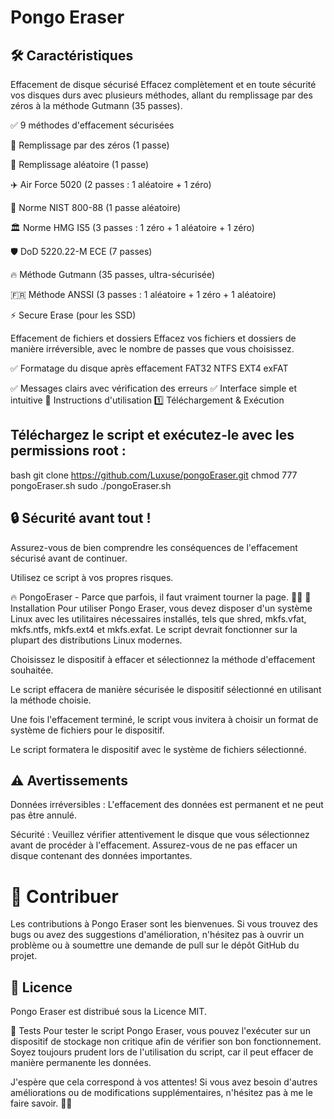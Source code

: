# Pongo Eraser

## 🛠 Caractéristiques
Effacement de disque sécurisé
Effacez complètement et en toute sécurité vos disques durs avec plusieurs méthodes, allant du remplissage par des zéros à la méthode Gutmann (35 passes).

  ✅ 9 méthodes d'effacement sécurisées
  
  🛑 Remplissage par des zéros (1 passe)
  
  🔄 Remplissage aléatoire (1 passe)
  
  ✈️ Air Force 5020 (2 passes : 1 aléatoire + 1 zéro)
  
  🔐 Norme NIST 800-88 (1 passe aléatoire)
  
  🏛️ Norme HMG IS5 (3 passes : 1 zéro + 1 aléatoire + 1 zéro)
 
  🛡 DoD 5220.22-M ECE (7 passes)
  
  🔥 Méthode Gutmann (35 passes, ultra-sécurisée)
 
  🇫🇷 Méthode ANSSI (3 passes : 1 aléatoire + 1 zéro + 1 aléatoire)
  
  ⚡ Secure Erase (pour les SSD)

Effacement de fichiers et dossiers
Effacez vos fichiers et dossiers de manière irréversible, avec le nombre de passes que vous choisissez.

✅ Formatage du disque après effacement
FAT32
NTFS
EXT4
exFAT

✅ Messages clairs avec vérification des erreurs
✅ Interface simple et intuitive
📜 Instructions d'utilisation
1️⃣ Téléchargement & Exécution
## Téléchargez le script et exécutez-le avec les permissions root :

bash
git clone https://github.com/Luxuse/pongoEraser.git
chmod 777 pongoEraser.sh
sudo ./pongoEraser.sh
## 🔒 Sécurité avant tout !
Assurez-vous de bien comprendre les conséquences de l'effacement sécurisé avant de continuer.

Utilisez ce script à vos propres risques.

🔥 PongoEraser - Parce que parfois, il faut vraiment tourner la page. 📄💥
🚀 Installation
Pour utiliser Pongo Eraser, vous devez disposer d'un système Linux avec les utilitaires nécessaires installés, tels que shred, mkfs.vfat, mkfs.ntfs, mkfs.ext4 et mkfs.exfat. Le script devrait fonctionner sur la plupart des distributions Linux modernes.


Choisissez le dispositif à effacer et sélectionnez la méthode d'effacement souhaitée.

Le script effacera de manière sécurisée le dispositif sélectionné en utilisant la méthode choisie.

Une fois l'effacement terminé, le script vous invitera à choisir un format de système de fichiers pour le dispositif.

Le script formatera le dispositif avec le système de fichiers sélectionné.

## ⚠️ Avertissements
Données irréversibles : L'effacement des données est permanent et ne peut pas être annulé.

Sécurité : Veuillez vérifier attentivement le disque que vous sélectionnez avant de procéder à l'effacement. Assurez-vous de ne pas effacer un disque contenant des données importantes.

# 🤝 Contribuer
Les contributions à Pongo Eraser sont les bienvenues. Si vous trouvez des bugs ou avez des suggestions d'amélioration, n'hésitez pas à ouvrir un problème ou à soumettre une demande de pull sur le dépôt GitHub du projet.

## 📜 Licence
Pongo Eraser est distribué sous la Licence MIT.

🧪 Tests
Pour tester le script Pongo Eraser, vous pouvez l'exécuter sur un dispositif de stockage non critique afin de vérifier son bon fonctionnement. Soyez toujours prudent lors de l'utilisation du script, car il peut effacer de manière permanente les données.

J'espère que cela correspond à vos attentes! Si vous avez besoin d'autres améliorations ou de modifications supplémentaires, n'hésitez pas à me le faire savoir. 🚀😊
